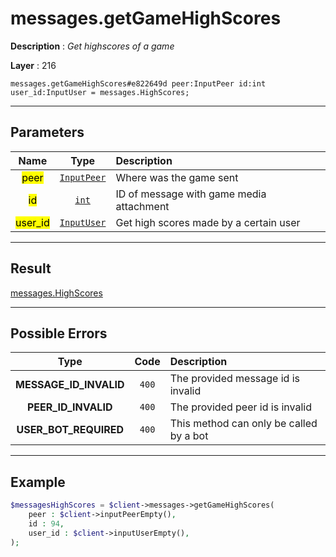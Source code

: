 # messages.getGameHighScores

**Description** : *Get highscores of a game*

**Layer** : 216

```tl
messages.getGameHighScores#e822649d peer:InputPeer id:int user_id:InputUser = messages.HighScores;
```

---

## Parameters

| Name | Type | Description |
| :---: | :---: | :--- |
| <mark>peer</mark> | [`InputPeer`](type/InputPeer) | Where was the game sent |
| <mark>id</mark> | [`int`](type/int) | ID of message with game media attachment |
| <mark>user_id</mark> | [`InputUser`](type/InputUser) | Get high scores made by a certain user |

---

## Result

[messages.HighScores](type/messages.HighScores)

---

## Possible Errors

| Type | Code | Description |
| :---: | :---: | :--- |
| **MESSAGE_ID_INVALID** | `400` | The provided message id is invalid |
| **PEER_ID_INVALID** | `400` | The provided peer id is invalid |
| **USER_BOT_REQUIRED** | `400` | This method can only be called by a bot |

---

## Example

```php
$messagesHighScores = $client->messages->getGameHighScores(
	peer : $client->inputPeerEmpty(),
	id : 94,
	user_id : $client->inputUserEmpty(),
);
```